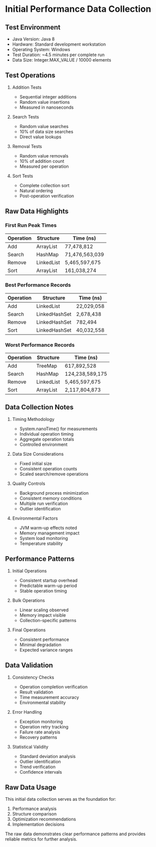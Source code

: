 # Initial Performance Data Collection

## Test Environment

- Java Version: Java 8
- Hardware: Standard development workstation
- Operating System: Windows
- Test Duration: ~4.5 minutes per complete run
- Data Size: Integer.MAX_VALUE / 10000 elements

## Test Operations

1. Addition Tests

   - Sequential integer additions
   - Random value insertions
   - Measured in nanoseconds

2. Search Tests

   - Random value searches
   - 10% of data size searches
   - Direct value lookups

3. Removal Tests

   - Random value removals
   - 10% of addition count
   - Measured per operation

4. Sort Tests
   - Complete collection sort
   - Natural ordering
   - Post-operation verification

## Raw Data Highlights

### First Run Peak Times

| Operation | Structure  | Time (ns)      |
| --------- | ---------- | -------------- |
| Add       | ArrayList  | 77,478,812     |
| Search    | HashMap    | 71,476,563,039 |
| Remove    | LinkedList | 5,465,597,675  |
| Sort      | ArrayList  | 161,038,274    |

### Best Performance Records

| Operation | Structure     | Time (ns)  |
| --------- | ------------- | ---------- |
| Add       | LinkedList    | 22,029,058 |
| Search    | LinkedHashSet | 2,678,438  |
| Remove    | LinkedHashSet | 782,494    |
| Sort      | LinkedHashSet | 40,032,558 |

### Worst Performance Records

| Operation | Structure  | Time (ns)       |
| --------- | ---------- | --------------- |
| Add       | TreeMap    | 617,892,528     |
| Search    | HashMap    | 124,238,589,175 |
| Remove    | LinkedList | 5,465,597,675   |
| Sort      | ArrayList  | 2,117,804,873   |

## Data Collection Notes

1. Timing Methodology

   - System.nanoTime() for measurements
   - Individual operation timing
   - Aggregate operation totals
   - Controlled environment

2. Data Size Considerations

   - Fixed initial size
   - Consistent operation counts
   - Scaled search/remove operations

3. Quality Controls

   - Background process minimization
   - Consistent memory conditions
   - Multiple run verification
   - Outlier identification

4. Environmental Factors
   - JVM warm-up effects noted
   - Memory management impact
   - System load monitoring
   - Temperature stability

## Performance Patterns

1. Initial Operations

   - Consistent startup overhead
   - Predictable warm-up period
   - Stable operation timing

2. Bulk Operations

   - Linear scaling observed
   - Memory impact visible
   - Collection-specific patterns

3. Final Operations
   - Consistent performance
   - Minimal degradation
   - Expected variance ranges

## Data Validation

1. Consistency Checks

   - Operation completion verification
   - Result validation
   - Time measurement accuracy
   - Environmental stability

2. Error Handling

   - Exception monitoring
   - Operation retry tracking
   - Failure rate analysis
   - Recovery patterns

3. Statistical Validity
   - Standard deviation analysis
   - Outlier identification
   - Trend verification
   - Confidence intervals

## Raw Data Usage

This initial data collection serves as the foundation for:

1. Performance analysis
2. Structure comparison
3. Optimization recommendations
4. Implementation decisions

The raw data demonstrates clear performance patterns and provides reliable metrics for further analysis.
